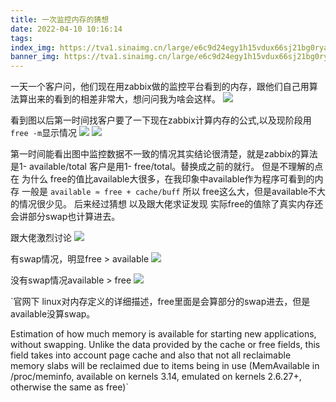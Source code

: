 ```yaml
---
title: 一次监控内存的猜想
date: 2022-04-10 10:16:14
tags:
index_img: https://tva1.sinaimg.cn/large/e6c9d24egy1h15vdux66sj21bg0ryaeo.jpg
banner_img: https://tva1.sinaimg.cn/large/e6c9d24egy1h15vdux66sj21bg0ryaeo.jpg
---
```


一天一个客户问，他们现在用zabbix做的监控平台看到的内存，跟他们自己用算法算出来的看到的相差非常大，想问问我为啥会这样。
![](https://tva1.sinaimg.cn/large/e6c9d24egy1h15uly0m95j20m20co3zt.jpg)

看到图以后第一时间找客户要了一下现在zabbix计算内存的公式,以及现阶段用`free -m`显示情况
![](https://tva1.sinaimg.cn/large/e6c9d24egy1h15vk88g7kj20vi0e2jsg.jpg)
![](https://tva1.sinaimg.cn/large/e6c9d24egy1h15uoj5ikkj215e09mq4s.jpg)

第一时间能看出图中监控数据不一致的情况其实结论很清楚，就是zabbix的算法是1- available/total  客户是用1- free/total。替换成之前的就行。
但是不理解的点在 为什么 free的值比available大很多，在我印象中available作为程序可看到的内存 一般是
`available ≈ free + cache/buff` 所以 free这么大，但是available不大的情况很少见。
后来经过猜想 以及跟大佬求证发现 实际free的值除了真实内存还会讲部分swap也计算进去。

跟大佬激烈讨论
![](https://tva1.sinaimg.cn/large/e6c9d24egy1h15v1f34qgj20hq0u4ac3.jpg)

有swap情况，明显free > available
![](https://tva1.sinaimg.cn/large/e6c9d24egy1h15uxhsm8cj21ry0ccabm.jpg)

没有swap情况available > free
![](https://tva1.sinaimg.cn/large/e6c9d24egy1h15uzeltlzj214s06mgm4.jpg)

`官网下 linux对内存定义的详细描述，free里面是会算部分的swap进去，但是available没算swap。

Estimation of how much memory is available for starting
              new applications, without swapping. Unlike the data
              provided by the cache or free fields, this field takes
              into account page cache and also that not all reclaimable
              memory slabs will be reclaimed due to items being in use
              (MemAvailable in /proc/meminfo, available on kernels 3.14,
              emulated on kernels 2.6.27+, otherwise the same as free)`